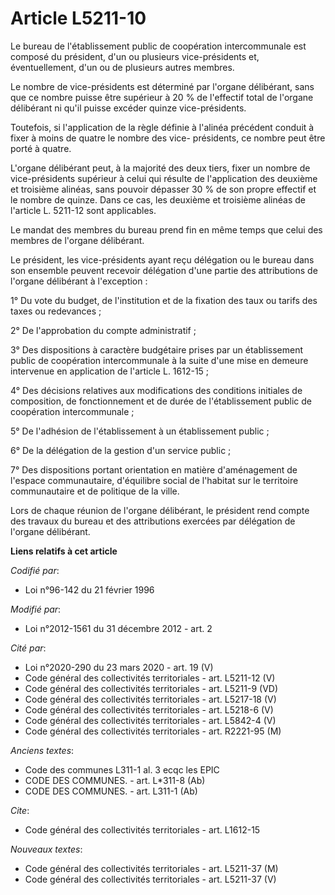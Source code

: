 # Article L5211-10

Le bureau de l'établissement public de coopération intercommunale est composé du président, d'un ou plusieurs vice-présidents
et, éventuellement, d'un ou de plusieurs autres membres. 

Le nombre de vice-présidents est déterminé par l'organe délibérant, sans que ce nombre puisse être supérieur à 20 % de
l'effectif total de l'organe délibérant ni qu'il puisse excéder quinze vice-présidents. 

Toutefois, si l'application de la règle définie à l'alinéa précédent conduit à fixer à moins de quatre le nombre des vice-
présidents, ce nombre peut être porté à quatre. 

L'organe délibérant peut, à la majorité des deux tiers, fixer un nombre de vice-présidents supérieur à celui qui résulte de
l'application des deuxième et troisième alinéas, sans pouvoir dépasser 30 % de son propre effectif et le nombre de quinze.
Dans ce cas, les deuxième et troisième alinéas de l'article L. 5211-12 sont applicables. 

Le mandat des membres du bureau prend fin en même temps que celui des membres de l'organe délibérant. 

Le président, les vice-présidents ayant reçu délégation ou le bureau dans son ensemble peuvent recevoir délégation d'une
partie des attributions de l'organe délibérant à l'exception : 

1° Du vote du budget, de l'institution et de la fixation des taux ou tarifs des taxes ou redevances ; 

2° De l'approbation du compte administratif ; 

3° Des dispositions à caractère budgétaire prises par un établissement public de coopération intercommunale à la suite d'une
mise en demeure intervenue en application de l'article L. 1612-15 ; 

4° Des décisions relatives aux modifications des conditions initiales de composition, de fonctionnement et de durée de
l'établissement public de coopération intercommunale ; 

5° De l'adhésion de l'établissement à un établissement public ; 

6° De la délégation de la gestion d'un service public ; 

7° Des dispositions portant orientation en matière d'aménagement de l'espace communautaire, d'équilibre social de l'habitat
sur le territoire communautaire et de politique de la ville. 

Lors de chaque réunion de l'organe délibérant, le président rend compte des travaux du bureau et des attributions exercées
par délégation de l'organe délibérant.

**Liens relatifs à cet article**

_Codifié par_:

  - Loi n°96-142 du 21 février 1996

_Modifié par_:

  - Loi n°2012-1561 du 31 décembre 2012 - art. 2

_Cité par_:

  - Loi n°2020-290 du 23 mars 2020 - art. 19 (V)
  - Code général des collectivités territoriales - art. L5211-12 (V)
  - Code général des collectivités territoriales - art. L5211-9 (VD)
  - Code général des collectivités territoriales - art. L5217-18 (V)
  - Code général des collectivités territoriales - art. L5218-6 (V)
  - Code général des collectivités territoriales - art. L5842-4 (V)
  - Code général des collectivités territoriales - art. R2221-95 (M)

_Anciens textes_:

  - Code des communes L311-1 al. 3 ecqc les EPIC
  - CODE DES COMMUNES. - art. L*311-8 (Ab)
  - CODE DES COMMUNES. - art. L311-1 (Ab)

_Cite_:

  - Code général des collectivités territoriales - art. L1612-15

_Nouveaux textes_:

  - Code général des collectivités territoriales - art. L5211-37 (M)
  - Code général des collectivités territoriales - art. L5211-37 (V)
